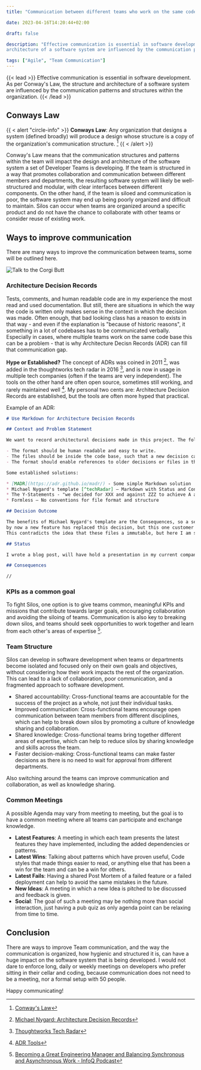 ```yaml
---
title: "Communication between different teams who work on the same codebase"

date: 2023-04-16T14:20:44+02:00

draft: false

description: "Effective communication is essential in software development. As per Conway's Law, the structure and
architecture of a software system are influenced by the communication patterns and structures within the organization. "

tags: ["Agile", "Team Communication"]
---
```


{{< lead >}}
Effective communication is essential in software development. As per Conway's Law, the structure and architecture of a
software system are influenced by the communication patterns and structures within the organization.
{{< /lead >}}

## Conways Law

{{ < alert "circle-info" >}} **Conways Law**:
Any organization that designs a system (defined broadly) will produce a design whose structure is a copy of the
organization's communication structure. [^conwaysLaw]
{{ < /alert >}}

[^conwaysLaw]: [Conway's Law](http://www.melconway.com/Home/Committees_Paper.html)

Conway's Law means that the communication structures and patterns within the team will impact the design and
architecture of the software system a set of Developer Teams is developing.
If the team is structured in a way that promotes collaboration and communication between different members and
departments, the resulting software system will likely be well-structured and modular, with clear interfaces between
different components.
On the other hand, if the team is siloed and communication is poor, the software system may end up being poorly
organized and difficult to maintain.
Silos can occur when teams are organized around a specific product and do not have the chance to collaborate with other
teams or consider reuse of existing work.

## Ways to improve communication

There are many ways to improve the communication between teams, some will be outlined here.

![Talk to the Corgi Butt](/images/2023-04-talk.png)


### Architecture Decision Records

Tests, comments, and human readable code are in my experience the most read and used documentation.
But still, there are situations in which the way the code is written only makes sense in the context in which the
decision was made.
Often enough, that bad looking class has a reason to exists in that way - and even if the explanation is "because of
historic reasons", it something in a lot of codebases has to be communicated verbally.
Especially in cases, where multiple teams work on the same code base this can be a problem - that is why Architecture
Decisn Records (ADR) can fill that communication gap.

**Hype or Established?** The concept of ADRs was coined in 2011 [^netflix], was added in the thoughtworks tech
radar in 2016 [^techRadar], and is now in usage in multiple tech companies (often if the teams are very independent).
The tools on the other hand are often open source, sometimes still working, and rarely maintained well [^git].
My personal two cents are: Architecture Decision Records are established, but the tools are often more hyped that
practical.

[^git]: [ADR Tools](https://adr.github.io/)
[^techRadar]: [Thoughtworks Tech Radar](https://www.thoughtworks.com/en-us/radar/techniques/lightweight-architecture-decision-records)
[^netflix]: [Michael Nygard: Architecture Decision Records](https://www.cognitect.com/blog/2011/11/15/documenting-architecture-decisions)

Example of an ADR:

```markdown
# Use Markdown for Architecture Decision Records

## Context and Problem Statement

We want to record architectural decisions made in this project. The following requirements apply:

- The format should be human readable and easy to write.
- The files should be inside the code base, such that a new decision can be made using a pull request.
- The format should enable references to older decisions or files in the code base.

Some established solutions:

* [MADR](https://adr.github.io/madr/) - Some simple Markdown solution
* Michael Nygard's template [^techRadar] – Markdown with Status and Consequences
* The Y-Statements - "we decided for XXX and against ZZZ to achieve A and B, accepting that C".
* Formless – No conventions for file format and structure

## Decision Outcome

The benefits of Michael Nygard's template are the Consequences, so a section to update information on the decision, e.g.
by now a new feature has replaced this decision, but this one customer still needs it, so it is marked deprecated.
This contradicts the idea that these files a immutable, but here I am still coding PHP so what do I know.

## Status

I wrote a blog post, will have hold a presentation in my current company, and see what happens.

## Consequences

//
```

### KPIs as a common goal

To fight Silos, one option is to give teams common, meaningful KPIs and missions that contribute towards larger
goals, encouraging collaboration and avoiding the siloing of teams.
Communication is also key to breaking down silos, and teams should seek opportunities to work together and learn from
each other's areas of expertise [^podcast].

[^podcast]: [Becoming a Great Engineering Manager and Balancing Synchronous and Asynchronous Work - InfoQ Podcast](https://www.infoq.com/podcasts/balancing-synchronous-asynchronous-work/)

### Team Structure

Silos can develop in software development when teams or departments become isolated and focused only on their own goals
and objectives, without considering how their work impacts the rest of the organization.
This can lead to a lack of collaboration, poor communication, and a fragmented approach to software development.

* Shared accountability: Cross-functional teams are accountable for the success of the project as a whole, not just
  their individual tasks.
* Improved communication: Cross-functional teams encourage open communication between team members from different
  disciplines, which can help to break down silos by promoting a culture of knowledge sharing and collaboration.
* Shared knowledge: Cross-functional teams bring together different areas of expertise, which can help to reduce silos
  by sharing knowledge and skills across the team.
* Faster decision-making: Cross-functional teams can make faster decisions as there is no need to wait for approval from
  different departments.

Also switching around the teams can improve communication and collaboration, as well as knowledge sharing.

### Common Meetings

A possible Agenda may vary from meeting to meeting, but the goal is to have a common meeting where all teams can
participate and exchange knowledge.

* **Latest Features**: A meeting in which each team presents the latest features they have implemented, including the
  added dependencies or patterns.
* **Latest Wins**: Talking about patterns which have proven useful, Code styles that made things easier to read, or
  anything else that has been a win for the team and can be a win for others.
* **Latest Fails**: Having a shared Post Mortem of a failed feature or a failed deployment can help to avoid the same
  mistakes in the future.
* **New Ideas**: A meeting in which a new Idea is pitched to be discussed and feedback is given.
* **Social**: The goal of such a meeting may be nothing more than social interaction, just having a pub quiz as only
  agenda point can
  be relaxing from time to time.

## Conclusion

There are ways to improve Team communication, and the way the communication is organized, how hygienic and structured it
is, can have a huge impact on the software system that is being developed. I would not dare to enforce long, daily or
weekly meetings on developers who prefer sitting in their cellar and coding, because communication does not need to be a
meeting, nor a formal setup with 50 people. 

Happy communicating!
